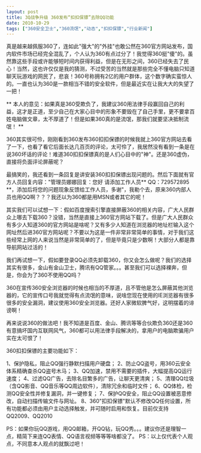 ```yaml
---
layout: post
title: 3Q战争升级 360发布“扣扣保镖”去除QQ功能		
date: 2010-10-29
tags: ["360安全卫士","360流氓","动态","扣扣保镖","行业新闻"]
---
```


真是越来越佩服360了，连如此"强大"的"外挂"也敢公然在360官方网站发布，国内软件市场已经完全混乱了，个人认为360有点过分了！我觉得360挺"傻"的。虽然靠这些手段或许能够短时间内获得利益，但是在无形之间，360已经失去了民心！当然，这也许仅仅是我的猜测，不过受苦的当然就是那些完全不懂电脑只知道聊天玩游戏的网民了，悲哀！360号称拥有2亿的用户群体，这个数字确实蛮惊人的。一直也认为360是一款相当不错的安全软件，但是最近实在让我大大的失望了一把！

** 本人的意见：如果真是360受欺负了，我建议360用法律手段赢回自己的利益，这才是正道，至少自己在大家心目中的形象不要毁在了自己手里，更不要拿百姓电脑做文章，太不厚道了！但是如果360真的是流氓，那我们就要坚决抵制流氓！ **

360其实很可伶，刚刚看到360发布360扣扣保镖的时候我就上360官方网站去看了一下，也看了看它后面长达几百页的评论，太可伶了，我居然没有看到一条是在说360坏话的评论！难道360扣扣保镖真的是人们心目中的"神"。还是360虚伪，直接将负面评论屏蔽呢？

最搞笑的，我还看到一条回复是讲安装360扣扣保镖出现问题的。然后下面就有官方人员回复内容："管理员娜娜回复：您好 请添加工作人员** QQ：729572895 **，添加后将您的问题现象反馈给工作人员，多谢"，我勒个去，原来360内部人员也用QQ啊？？？我还以为360都是用MSN或者其它的呢！

其实我们可以试想一下：假如百度搜索引擎直接屏蔽360的相关内容，广大人民群众上哪去下载360？没错，当然是直接上360官方网站下载了。但是广大人民群众有多少人知道360的官方网站是啥呢？又有多少人知道在浏览器的地址栏输入这个网址然后进360官方网站呢？不要以为这是一件非常非常简单的事情，对于我们这些经常上网的人来说当然是非常简单的了，但是毕竟只是少数啊！大部分人都是靠导航网站过活的！

我们再试想一下，假如要登录QQ必须先卸载360，你又会怎么做呢？我们的选择其实有很多，金山有金山卫士，腾讯有QQ管家。。。甚至我们可以选择裸奔，但是，你会为了360不使用QQ吗？

360在宣传360安全浏览器的时候也相当的不厚道，且不管他是怎么屏蔽其他浏览器的，它的宣传口号我就觉得有点流氓的意味，说啥您现在使用的IE浏览器有很多很多的安全漏洞，建议使用360安全浏览器。还好人家微软脾气好，这明摆着的诽谤啊！

再来说说360的做法吧！我不知道是百度、金山、腾讯等等合伙欺负360还是360有意搞坏国内互联网风气，360都可以用法律手段解决的，拿用户的电脑欺骗用户实在太可恨了！

360扣扣保镖的主要功能如下：

1、保护隐私，阻止QQ强行静默扫描用户硬盘；
2、防止QQ盗号，用360云安全体系精确查杀QQ盗号木马；
3、QQ加速，禁用不需要的插件，大幅提高QQ运行速度；
4、过滤QQ广告，去除名目繁多的广告，让聊天更清爽；
5、清理QQ垃圾（含QQ影音、QQ音乐等QQ周边软件），清除冗余和临时文件；
6、QQ体检，检测QQ安全性并修复漏洞，并一键修复；
7、保护QQ安全，阻止QQ设置被恶意修改，自动扫描传输文件与网址。
8、360"扣扣保镖"默认不修改QQ任何设置，所有功能都必须由用户主动选择触发，并可随时启用和恢复。目前仅支持QQ2009、QQ2010

PS：如果你玩QQ游戏，用QQ邮箱，开QQ钻，玩QQ秀。。。建议你还是理智一点，精简下来连QQ表情、QQ语言视频等等等啥都没了。
PS：以上仅代表个人观点，不同意本人观点的就飘过吧！		